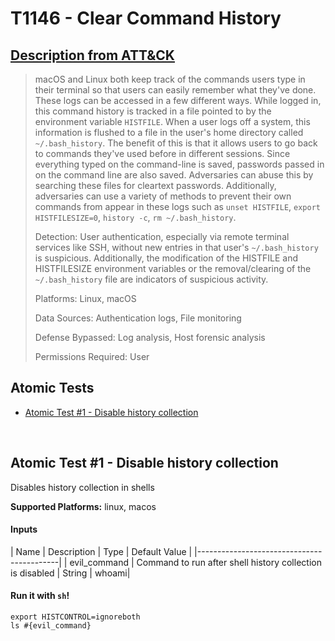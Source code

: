 #  T1146 - Clear Command History
## [Description from ATT&CK](https://attack.mitre.org/wiki/Technique/T1146)
<blockquote>macOS and Linux both keep track of the commands users type in their terminal so that users can easily remember what they've done. These logs can be accessed in a few different ways. While logged in, this command history is tracked in a file pointed to by the environment variable <code>HISTFILE</code>. When a user logs off a system, this information is flushed to a file in the user's home directory called <code>~/.bash_history</code>. The benefit of this is that it allows users to go back to commands they've used before in different sessions. Since everything typed on the command-line is saved, passwords passed in on the command line are also saved. Adversaries can abuse this by searching these files for cleartext passwords. Additionally, adversaries can use a variety of methods to prevent their own commands from appear in these logs such as <code>unset HISTFILE</code>, <code>export HISTFILESIZE=0</code>, <code>history -c</code>, <code>rm ~/.bash_history</code>.

Detection: User authentication, especially via remote terminal services like SSH, without new entries in that user's <code>~/.bash_history</code> is suspicious. Additionally, the modification of the HISTFILE and HISTFILESIZE environment variables or the removal/clearing of the <code>~/.bash_history</code> file are indicators of suspicious activity.

Platforms: Linux, macOS

Data Sources: Authentication logs, File monitoring

Defense Bypassed: Log analysis, Host forensic analysis

Permissions Required: User</blockquote>

## Atomic Tests

- [Atomic Test #1 - Disable history collection](#atomic-test-1---disable-history-collection)


<br/>

## Atomic Test #1 - Disable history collection
Disables history collection in shells

**Supported Platforms:** linux, macos


#### Inputs
| Name | Description | Type | Default Value | 
|-------------------------------------------|
    | evil_command | Command to run after shell history collection is disabled | String | whoami|

#### Run it with `sh`!
```
export HISTCONTROL=ignoreboth
ls #{evil_command}

```
<br/>
